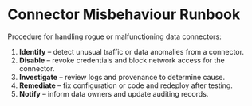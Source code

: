 # Connector Misbehaviour Runbook

Procedure for handling rogue or malfunctioning data connectors:

1. **Identify** – detect unusual traffic or data anomalies from a connector.
2. **Disable** – revoke credentials and block network access for the connector.
3. **Investigate** – review logs and provenance to determine cause.
4. **Remediate** – fix configuration or code and redeploy after testing.
5. **Notify** – inform data owners and update auditing records.

